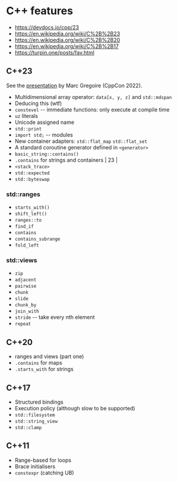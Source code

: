 # C++ features
- https://devdocs.io/cpp/23
- https://en.wikipedia.org/wiki/C%2B%2B23
- https://en.wikipedia.org/wiki/C%2B%2B20
- https://en.wikipedia.org/wiki/C%2B%2B17
- https://turpin.one/posts/fav.html

## C++23
See the [presentation](https://www.youtube.com/watch?v=b0NkuoUkv0M) by Marc Gregoire (CppCon 2022).

- Multidimensional array operator: `data[x, y, z]` and `std::mdspan`
- Deducing this (wtf)
- `constevel` -- immediate functions: only execute at compile time
- `uz` literals
- Unicode assigned name
- `std::print`
- `import std;` -- modules
- New container adapters: `std::flat_map` `std::flat_set`
- A standard coroutine generator defined in `<generator>`
- `basic_string::contains()`
- `.contains` for strings and containers | 23 |
- `<stack_trace>`
- `std::expected`
- `std::byteswap`

### std::ranges
- `starts_with()`
- `shift_left()`
- `ranges::to`
- `find_if`
- `contains`
- `contains_subrange`
- `fold_left`

### std::views
- `zip`
- `adjacent`
- `pairwise`
- `chunk`
- `slide`
- `chunk_by`
- `join_with`
- `stride` -- take every nth element
- `repeat`

## C++20
- ranges and views (part one)
- `.contains` for maps
- `.starts_with` for strings

## C++17
- Structured bindings
- Execution policy (although slow to be supported)
- `std::filesystem`
- `std::string_view`
- `std::clamp`

## C++11
- Range-based for loops
- Brace initialisers
- `constexpr` (catching UB)

